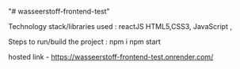 "# wasseerstoff-frontend-test" 


 Technology stack/libraries used : 
     reactJS
     HTML5,CSS3, JavaScript ,

 Steps to run/build the project :
    npm  i 
    npm start

hosted link - https://wasseerstoff-frontend-test.onrender.com/
